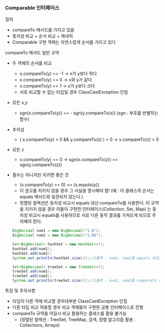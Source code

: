 ### Comparable 인터페이스

정의

- compareTo 메서드를 가지고 있음
- 동치성 비교 + 순서 비교 + 제네릭
- Comparable 구현 객체는 자연스럽게 순서를 가지고 있다

compareTo 메서드 일반 규약

- 두 객체의 순서를 비교
    - x.compareTo(y) == -1 → x가 y보다 작다
    - x.compareTo(y) == 0  → x와 y가 같다
    - x.compareTo(y) == 1  → x가 y보다 크다
    - 서로 비교할 수 없는 타입일 경우 ClassCastException 던짐
- 모든 x,y
    - sgn(x.compareTo(y)) == - sgn(y.compareTo(x)) (sgn : 부호를 반별하는 함수)
- 추이성
    - ( x.compareTo(y) > 0 && y.compareTo(z) ) > 0 → x.compareTo(z) > 0
- 모든 z
    - x.compareTo(y) == 0 → sgn(x.compareTo(z)) == sgn(y.compareTo(z))
- 필수는 아니지만 지키면 좋은 것
    - (x.compareTo(y) == 0) == (x.eqauls(y))
    - 이 권고를 지키지 않을 경우 그 사실을 명시해야 함! (예 : 이 클래스의 순서는 equals 메서드와 일관되지 않는다.)
    - 정렬된 컬렉션은 동치성 비교시 equals 대신 compareTo를 사용한다. 이 규약을 지키지 않을 경우 이들이 구현한 인터페이스(Collection, Set, Map) 는 동치성 비교시 equals를 사용하므로 서로 다른 동작 결과를 가져오게 되므로 주의해야 한다.

    ```java
    BigDecimal num1 = new BigDecimal("1.0");
    BigDecimal num2 = new BigDecimal("1.00");

    Set<BigDecimal> hashSet = new HashSet<>();
    hashSet.add(num1);
    hashSet.add(num2);
    System.out.println(hashSet.size());//2출력 - num1, num2를 equals 비교로 다른 것으로 인식

    Set<BigDecimal> treeSet = new TreeSet<>();
    treeSet.add(num1);
    treeSet.add(num2);
    System.out.println(treeSet.size());//1출력 - num1, num2를 compareTo 비교로 같은 것으로 인식
    ```


특징 및 주의사항

- 타입이 다른 객체 비교할 경우대부분  ClassCastException 던짐
- 다른 타입 비교 허용할 경우 비교 객체들이 구현한 공통 인터페이스로 진행
- compareTo 규약을 어길시 비교 활용하는 클래스를 활용 불가능
    - (정렬된 컬렉션 : TreeSet, TreeMap, 검색, 정렬 알고리즘 활용 : Collections, Arrays)
